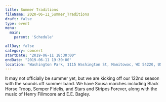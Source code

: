 ```yaml
---
title: Summer Traditions
fileName: 2020-06-11_Summer_Traditions
draft: false
type: event
menu: 
  main:
    parent: 'Schedule'

allDay: false
category: concert
startDate: "2019-06-11 18:30:00"
endDate: "2019-06-11 19:30:00"
location: "Washington Park, 1115 Washington St, Manitowoc, WI 54220, USA"
---
```

It may not officially be summer yet, but we are kicking off our 122nd season with the sounds off summer band.  We have Sousa marches including Black Horse Troop, Semper Fidelis, and Stars and Stripes Forever, along with the music of Henry Fillmoore and E.E. Bagley.
